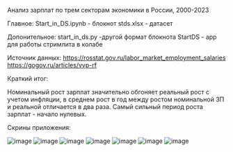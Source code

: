 Анализ зарплат по трем секторам экономики в России, 2000-2023

Главное:
Start_in_DS.ipynb - блокнот
stds.xlsx - датасет

Допонительное:
start_in_ds.py -другой формат блокнота 
StartDS - app для работы стримлита в колабе

Источник данных:
https://rosstat.gov.ru/labor_market_employment_salaries 
https://gogov.ru/articles/vvp-rf

Краткий итог: 

Номинальный рост зарплат значительно обгоняет реальный рост с учетом инфляции, в среднем рост в год между ростом номинальной ЗП и реальной отличается в два раза.
Самый сильный период роста зарплат - начало нулевых.

Скрины приложения:

![image](https://github.com/gppoleshkin/Start_in_DS/assets/150899409/1168da89-e462-4683-9f23-52b6e89874a3)
![image](https://github.com/gppoleshkin/Start_in_DS/assets/150899409/51696a3c-7d81-4eef-96eb-78634c9e5fd4)
![image](https://github.com/gppoleshkin/Start_in_DS/assets/150899409/4a148223-f13d-43f8-8591-fa8c1521bf09)
![image](https://github.com/gppoleshkin/Start_in_DS/assets/150899409/adcdb506-8461-4863-b4a8-4aa95bc18403)
![image](https://github.com/gppoleshkin/Start_in_DS/assets/150899409/68ab2db1-8a68-44bf-a7f3-86d9a4ec1151)
![image](https://github.com/gppoleshkin/Start_in_DS/assets/150899409/c1e7cd3c-2587-47e5-8c60-503b9ba27a27)
![image](https://github.com/gppoleshkin/Start_in_DS/assets/150899409/b7d1da82-a208-44d7-b0b5-d010e08ef5a1)










